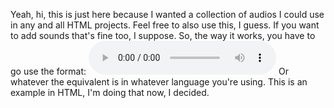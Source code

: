 Yeah, hi, this is just here because I wanted a collection of audios I could use in any and all HTML projects. Feel free to also use this, I guess. If you want to add sounds that's fine too, I suppose.
So, the way it works, you have to go use the format:
          <audio src="https://thycitrus.github.io/Audio-Hosting/Mysterious Lights.mp3" controls></audio>
Or whatever the equivalent is in whatever language you're using. This is an example in HTML, I'm doing that now, I decided.

